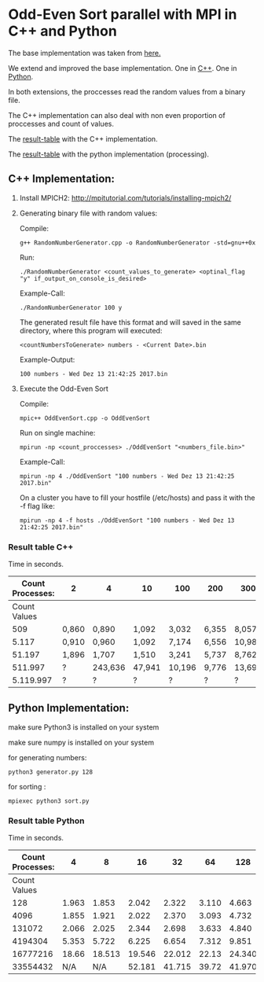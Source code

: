 # Odd-Even Sort parallel with MPI in C++ and Python

The base implementation was taken from [here.](http://cs.umw.edu/~finlayson/class/fall14/cpsc425/notes/18-sorting.html)

We extend and improved the base implementation. One in [C++](#c++_header). One in [Python](#python_header).

In both extensions, the proccesses read the random values from a binary file.

The C++ implementation can also deal with non even proportion of proccesses and count of values.

The [result-table](#header_table_c++) with the C++ implementation.

The [result-table](#header_table_python) with the python implementation (processing).

<a name="c++_header"></a>
## C++ Implementation:

1. Install MPICH2: http://mpitutorial.com/tutorials/installing-mpich2/

2. Generating binary file with random values:

   Compile:
   ```
   g++ RandomNumberGenerator.cpp -o RandomNumberGenerator -std=gnu++0x
   ```
   Run:
   ```
   ./RandomNumberGenerator <count_values_to_generate> <optinal_flag "y" if_output_on_console_is_desired>
   ```
   Example-Call:
   ```
   ./RandomNumberGenerator 100 y
   ```
   The generated result file have this format and will saved in the same directory, where this program will executed:
   ```
   <countNumbersToGenerate> numbers - <Current Date>.bin
   ```
   Example-Output:
   ```
   100 numbers - Wed Dez 13 21:42:25 2017.bin
   ```
3. Execute the Odd-Even Sort
   
   Compile:
   ```
   mpic++ OddEvenSort.cpp -o OddEvenSort
   ```
   Run on single machine:
   ```
   mpirun -np <count_proccesses> ./OddEvenSort "<numbers_file.bin>"
   ```
   Example-Call:
   ```
   mpirun -np 4 ./OddEvenSort "100 numbers - Wed Dez 13 21:42:25 2017.bin"
   ```
   On a cluster you have to fill your hostfile (/etc/hosts) and pass it with the -f flag like:
   ```
   mpirun -np 4 -f hosts ./OddEvenSort "100 numbers - Wed Dez 13 21:42:25 2017.bin"
   ```
<a name="header_table_c++"></a>
### Result table C++

Time in seconds.

| Count Processes: | 2     | 4       | 10     | 100    | 200   | 300    | 400     | 500    |
|------------------|-------|---------|--------|--------|-------|--------|---------|--------|
| Count Values     |       |         |        |        |       |        |         |        |
| 509              | 0,860 | 0,890   | 1,092  | 3,032  | 6,355 | 8,057  | 12,476  | 13,909 |
| 5.117            | 0,910 | 0,960   | 1,092  | 7,174  | 6,556 | 10,984 | 11,779  | 13,161 |
| 51.197           | 1,896 | 1,707   | 1,510  | 3,241  | 5,737 | 8,762  | 10,763  | 13,515 |
| 511.997          | ?     | 243,636 | 47,941 | 10,196 | 9,776 | 13,692 | 15,110  | 19,445 |
| 5.119.997        | ?     | ?       | ?      | ?      | ?     | ?      | 128,571 | 113,09 |

<a name="python_header"></a>
## Python Implementation:

make sure Python3 is installed on your system

make sure numpy is installed on your system

for generating numbers:

```
python3 generator.py 128

```

for sorting :

```
mpiexec python3 sort.py

```

<a name="header_table_python"></a>
### Result table Python

Time in seconds.

| Count Processes: | 4     | 8       | 16     | 32     | 64    | 128    | 256     |
|------------------|-------|---------|--------|--------|-------|--------|---------|
| Count Values     |       |         |        |        |       |        |         |
| 128	   	       | 1.963 | 1.853	 | 2.042  | 2.322  | 3.110 | 4.663  | N/A 	 |
| 4096	          | 1.855 | 1.921	 | 2.022  | 2.370  | 3.093 | 4.732  | 8.909   |
| 131072	          | 2.066 | 2.025	 | 2.344  | 2.698  | 3.633 | 4.840  | 8.478   |
| 4194304	       | 5.353 | 5.722	 | 6.225  | 6.654  | 7.312 | 9.851  | 13.817  | 
| 16777216         | 18.66 | 18.513	 | 19.546 | 22.012 | 22.13 | 24.340 | 29.714  |
| 33554432         | N/A   | N/A	    | 52.181 | 41.715 | 39.72 | 41.970 | 47.170  |
